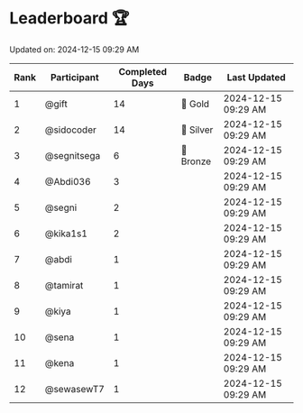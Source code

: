 # Leaderboard 🏆

Updated on: 2024-12-15 09:29 AM

| Rank | Participant       | Completed Days | Badge      | Last Updated         |
|------|-------------------|----------------|------------|----------------------|
| 1    | @gift             | 14             | 🏅 Gold     | 2024-12-15 09:29 AM |
| 2    | @sidocoder        | 14             | 🥈 Silver   | 2024-12-15 09:29 AM |
| 3    | @segnitsega       | 6              | 🥉 Bronze   | 2024-12-15 09:29 AM |
| 4    | @Abdi036          | 3              |            | 2024-12-15 09:29 AM |
| 5    | @segni            | 2              |            | 2024-12-15 09:29 AM |
| 6    | @kika1s1          | 2              |            | 2024-12-15 09:29 AM |
| 7    | @abdi             | 1              |            | 2024-12-15 09:29 AM |
| 8    | @tamirat          | 1              |            | 2024-12-15 09:29 AM |
| 9    | @kiya             | 1              |            | 2024-12-15 09:29 AM |
| 10   | @sena             | 1              |            | 2024-12-15 09:29 AM |
| 11   | @kena             | 1              |            | 2024-12-15 09:29 AM |
| 12   | @sewasewT7        | 1              |            | 2024-12-15 09:29 AM |
